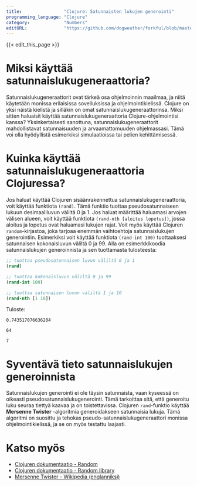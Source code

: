 ```yaml
---
title:                "Clojure: Satunnaisten lukujen generointi"
programming_language: "Clojure"
category:             "Numbers"
editURL:              "https://github.com/dogweather/forkful/blob/master/content/fi/clojure/generating-random-numbers.md"
---
```


{{< edit_this_page >}}

# Miksi käyttää satunnaislukugeneraattoria?

Satunnaislukugeneraattorit ovat tärkeä osa ohjelmoinnin maailmaa, ja niitä käytetään monissa erilaisissa sovelluksissa ja ohjelmointikielissä. Clojure on yksi näistä kielistä ja silläkin on omat satunnaislukugeneraattorinsa. Miksi sitten haluaisit käyttää satunnaislukugeneraattoria Clojure-ohjelmointisi kanssa? Yksinkertaisesti sanottuna, satunnaislukugeneraattorit mahdollistavat satunnaisuuden ja arvaamattomuuden ohjelmassasi. Tämä voi olla hyödyllistä esimerkiksi simulaatioissa tai pelien kehittämisessä.

# Kuinka käyttää satunnaislukugeneraattoria Clojuressa?

Jos haluat käyttää Clojuren sisäänrakennettua satunnaislukugeneraattoria, voit käyttää funktiota ```(rand)```. Tämä funktio tuottaa pseudosatunnaiseen lukuun desimaaliluvun väliltä 0 ja 1. Jos haluat määrittää haluamasi arvojen välisen alueen, voit käyttää funktiota ```(rand-nth [aloitus lopetus])```, jossa aloitus ja lopetus ovat haluamasi lukujen rajat. Voit myös käyttää Clojuren ```random```-kirjastoa, joka tarjoaa enemmän vaihtoehtoja satunnaislukujen generointiin. Esimerkiksi voit käyttää funktiota ```(rand-int 100)``` tuottaaksesi satunnaisen kokonaisluvun väliltä 0 ja 99. Alla on esimerkkikoodia satunnaislukujen generoinnista ja sen tuottamasta tulosteesta:

```Clojure
;; tuottaa pseudosatunnaisen luvun väliltä 0 ja 1
(rand)

;; tuottaa kokonaisluvun väliltä 0 ja 99
(rand-int 100)

;; tuottaa satunnaisen luvun väliltä 1 ja 10
(rand-nth [1 10])
```

Tuloste:

```
0.743517076636204

64

7
```

# Syventävä tieto satunnaislukujen generoinnista

Satunnaislukujen generointi ei ole täysin satunnaista, vaan kyseessä on oikeasti pseudosatunnaislukugenerointi. Tämä tarkoittaa sitä, että generoitu luku seuraa tiettyä kaavaa ja on toistettavissa. Clojuren ```rand```-funktio käyttää **Mersenne Twister** -algoritmia generoidakseen satunnaisia lukuja. Tämä algoritmi on suosittu ja tehokas pseudo-satunnaislukugeneraattori monissa ohjelmointikielissä, ja se on myös testattu laajasti.

# Katso myös
- [Clojuren dokumentaatio - Random](https://clojuredocs.org/clojure.core/rand)
- [Clojuren dokumentaatio - Random library](https://clojuredocs.org/clojure.core/rand-int)
- [Mersenne Twister - Wikipedia (englanniksi)](https://en.wikipedia.org/wiki/Mersenne_Twister)